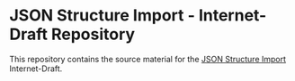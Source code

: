 # JSON Structure Import - Internet-Draft Repository

This repository contains the source material for the [JSON Structure
Import](draft-vasters-httpapi-json-structure-import.md) Internet-Draft.
